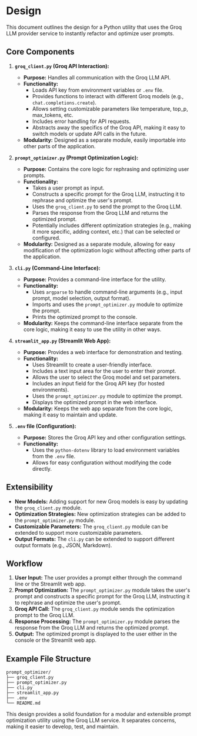 # Design

This document outlines the design for a Python utility that uses the Groq LLM provider service to instantly refactor and optimize user prompts.

## Core Components

1.  **`groq_client.py` (Groq API Interaction):**
    *   **Purpose:** Handles all communication with the Groq LLM API.
    *   **Functionality:**
        *   Loads API key from environment variables or `.env` file.
        *   Provides functions to interact with different Groq models (e.g., `chat.completions.create`).
        *   Allows setting customizable parameters like temperature, top\_p, max\_tokens, etc.
        *   Includes error handling for API requests.
        *   Abstracts away the specifics of the Groq API, making it easy to switch models or update API calls in the future.
    *   **Modularity:** Designed as a separate module, easily importable into other parts of the application.

2.  **`prompt_optimizer.py` (Prompt Optimization Logic):**
    *   **Purpose:** Contains the core logic for rephrasing and optimizing user prompts.
    *   **Functionality:**
        *   Takes a user prompt as input.
        *   Constructs a specific prompt for the Groq LLM, instructing it to rephrase and optimize the user's prompt.
        *   Uses the `groq_client.py` to send the prompt to the Groq LLM.
        *   Parses the response from the Groq LLM and returns the optimized prompt.
        *   Potentially includes different optimization strategies (e.g., making it more specific, adding context, etc.) that can be selected or configured.
    *   **Modularity:** Designed as a separate module, allowing for easy modification of the optimization logic without affecting other parts of the application.

3.  **`cli.py` (Command-Line Interface):**
    *   **Purpose:** Provides a command-line interface for the utility.
    *   **Functionality:**
        *   Uses `argparse` to handle command-line arguments (e.g., input prompt, model selection, output format).
        *   Imports and uses the `prompt_optimizer.py` module to optimize the prompt.
        *   Prints the optimized prompt to the console.
    *   **Modularity:**  Keeps the command-line interface separate from the core logic, making it easy to use the utility in other ways.

4.  **`streamlit_app.py` (Streamlit Web App):**
    *   **Purpose:** Provides a web interface for demonstration and testing.
    *   **Functionality:**
        *   Uses Streamlit to create a user-friendly interface.
        *   Includes a text input area for the user to enter their prompt.
        *   Allows the user to select the Groq model and set parameters.
        *   Includes an input field for the Groq API key (for hosted environments).
        *   Uses the `prompt_optimizer.py` module to optimize the prompt.
        *   Displays the optimized prompt in the web interface.
    *   **Modularity:**  Keeps the web app separate from the core logic, making it easy to maintain and update.

5.  **`.env` file (Configuration):**
    *   **Purpose:** Stores the Groq API key and other configuration settings.
    *   **Functionality:**
        *   Uses the `python-dotenv` library to load environment variables from the `.env` file.
        *   Allows for easy configuration without modifying the code directly.

## Extensibility

*   **New Models:** Adding support for new Groq models is easy by updating the `groq_client.py` module.
*   **Optimization Strategies:** New optimization strategies can be added to the `prompt_optimizer.py` module.
*   **Customizable Parameters:** The `groq_client.py` module can be extended to support more customizable parameters.
*   **Output Formats:** The `cli.py` can be extended to support different output formats (e.g., JSON, Markdown).

## Workflow

1.  **User Input:** The user provides a prompt either through the command line or the Streamlit web app.
2.  **Prompt Optimization:** The `prompt_optimizer.py` module takes the user's prompt and constructs a specific prompt for the Groq LLM, instructing it to rephrase and optimize the user's prompt.
3.  **Groq API Call:** The `groq_client.py` module sends the optimization prompt to the Groq LLM.
4.  **Response Processing:** The `prompt_optimizer.py` module parses the response from the Groq LLM and returns the optimized prompt.
5.  **Output:** The optimized prompt is displayed to the user either in the console or the Streamlit web app.

## Example File Structure

```
prompt_optimizer/
├── groq_client.py
├── prompt_optimizer.py
├── cli.py
├── streamlit_app.py
├── .env
└── README.md
```

This design provides a solid foundation for a modular and extensible prompt optimization utility using the Groq LLM service. It separates concerns, making it easier to develop, test, and maintain.
